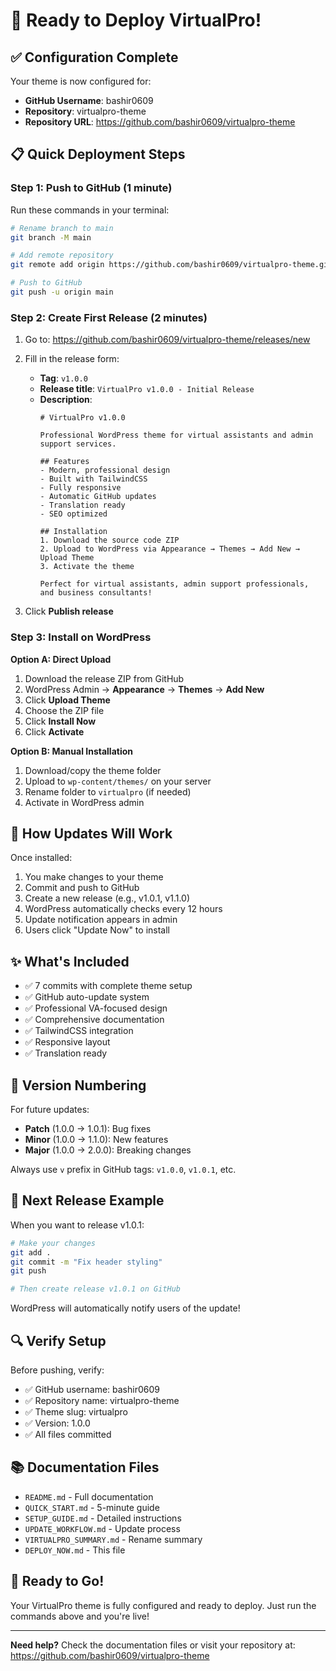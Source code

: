 # 🚀 Ready to Deploy VirtualPro!

## ✅ Configuration Complete

Your theme is now configured for:
- **GitHub Username**: bashir0609
- **Repository**: virtualpro-theme
- **Repository URL**: https://github.com/bashir0609/virtualpro-theme

## 📋 Quick Deployment Steps

### Step 1: Push to GitHub (1 minute)

Run these commands in your terminal:

```bash
# Rename branch to main
git branch -M main

# Add remote repository
git remote add origin https://github.com/bashir0609/virtualpro-theme.git

# Push to GitHub
git push -u origin main
```

### Step 2: Create First Release (2 minutes)

1. Go to: https://github.com/bashir0609/virtualpro-theme/releases/new

2. Fill in the release form:
   - **Tag**: `v1.0.0`
   - **Release title**: `VirtualPro v1.0.0 - Initial Release`
   - **Description**:
     ```
     # VirtualPro v1.0.0
     
     Professional WordPress theme for virtual assistants and admin support services.
     
     ## Features
     - Modern, professional design
     - Built with TailwindCSS
     - Fully responsive
     - Automatic GitHub updates
     - Translation ready
     - SEO optimized
     
     ## Installation
     1. Download the source code ZIP
     2. Upload to WordPress via Appearance → Themes → Add New → Upload Theme
     3. Activate the theme
     
     Perfect for virtual assistants, admin support professionals, and business consultants!
     ```

3. Click **Publish release**

### Step 3: Install on WordPress

**Option A: Direct Upload**
1. Download the release ZIP from GitHub
2. WordPress Admin → **Appearance** → **Themes** → **Add New**
3. Click **Upload Theme**
4. Choose the ZIP file
5. Click **Install Now**
6. Click **Activate**

**Option B: Manual Installation**
1. Download/copy the theme folder
2. Upload to `wp-content/themes/` on your server
3. Rename folder to `virtualpro` (if needed)
4. Activate in WordPress admin

## 🔄 How Updates Will Work

Once installed:
1. You make changes to your theme
2. Commit and push to GitHub
3. Create a new release (e.g., v1.0.1, v1.1.0)
4. WordPress automatically checks every 12 hours
5. Update notification appears in admin
6. Users click "Update Now" to install

## ✨ What's Included

- ✅ 7 commits with complete theme setup
- ✅ GitHub auto-update system
- ✅ Professional VA-focused design
- ✅ Comprehensive documentation
- ✅ TailwindCSS integration
- ✅ Responsive layout
- ✅ Translation ready

## 📝 Version Numbering

For future updates:
- **Patch** (1.0.0 → 1.0.1): Bug fixes
- **Minor** (1.0.0 → 1.1.0): New features
- **Major** (1.0.0 → 2.0.0): Breaking changes

Always use `v` prefix in GitHub tags: `v1.0.0`, `v1.0.1`, etc.

## 🎯 Next Release Example

When you want to release v1.0.1:

```bash
# Make your changes
git add .
git commit -m "Fix header styling"
git push

# Then create release v1.0.1 on GitHub
```

WordPress will automatically notify users of the update!

## 🔍 Verify Setup

Before pushing, verify:
- ✅ GitHub username: bashir0609
- ✅ Repository name: virtualpro-theme
- ✅ Theme slug: virtualpro
- ✅ Version: 1.0.0
- ✅ All files committed

## 📚 Documentation Files

- `README.md` - Full documentation
- `QUICK_START.md` - 5-minute guide
- `SETUP_GUIDE.md` - Detailed instructions
- `UPDATE_WORKFLOW.md` - Update process
- `VIRTUALPRO_SUMMARY.md` - Rename summary
- `DEPLOY_NOW.md` - This file

## 🎉 Ready to Go!

Your VirtualPro theme is fully configured and ready to deploy. Just run the commands above and you're live!

---

**Need help?** Check the documentation files or visit your repository at:
https://github.com/bashir0609/virtualpro-theme
